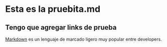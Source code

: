 # Esta es la pruebita.md

## Tengo que agregar links de prueba

[Markdown](https://es.wikipedia.org/wiki/Markdown) es un lenguaje de marcado
ligero muy popular entre developers. 